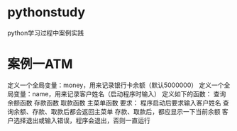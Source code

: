 # pythonstudy
python学习过程中案例实践

# 案例一ATM
定义一个全局变量：money，用来记录银行卡余额（默认5000000）
定义一个全局变量：name，用来记录客户姓名（启动程序时输入）
定义如下的函数：
查询余额函数
存款函数
取款函数
主菜单函数
要求：
程序启动后要求输入客户姓名
查询余额、存款、取款后都会返回主菜单
存款、取款后，都应显示一下当前余额
客户选择退出或输入错误，程序会退出，否则一直运行
